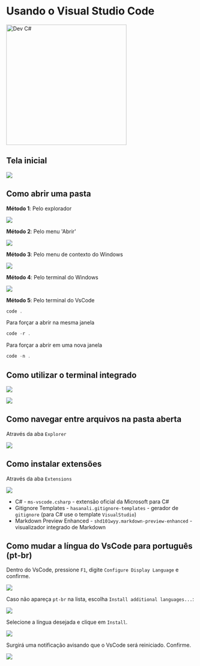 # Usando o Visual Studio Code

<a href="https://youtu.be/mOtSc3SbavY"><img src="https://img.youtube.com/vi/mOtSc3SbavY/maxresdefault.jpg" alt="Dev C#" width=320></a>

## Tela inicial

![](000003.png)

## Como abrir uma pasta

**Método 1**: Pelo explorador

![](000005.png)

**Método 2**: Pelo menu 'Abrir'

![](000006.png)

**Método 3**: Pelo menu de contexto do Windows

![](000007.png)

**Método 4**: Pelo terminal do Windows

![](000008.png)

**Método 5**: Pelo terminal do VsCode

```powershell
code .
```

Para forçar a abrir na mesma janela

```powershell
code -r .
```

Para forçar a abrir em uma nova janela

```powershell
code -n .
```

## Como utilizar o terminal integrado

![](000009.png)

![](000010.png)

## Como navegar entre arquivos na pasta aberta

Através da aba `Explorer`

![](000011.png)

## Como instalar extensões

Através da aba `Extensions`

![](000004.png)

- C# - `ms-vscode.csharp` - extensão oficial da Microsoft para C#
- Gitignore Templates - `hasanali.gitignore-templates` - gerador de `gitignore` (para C# use o template `VisualStudio`)
- Markdown Preview Enhanced - `shd101wyy.markdown-preview-enhanced` - visualizador integrado de Markdown

## Como mudar a língua do VsCode para português (pt-br)

Dentro do VsCode, pressione `F1`, digite `Configure Display Language` e confirme.

![](000034.png)

Caso não apareça `pt-br` na lista, escolha `Install additional languages...`:

![](000036.png)

Selecione a língua desejada e clique em `Install`.

![](000037.png)

Surgirá uma notificação avisando que o VsCode será reiniciado. Confirme.

![](000038.png)
